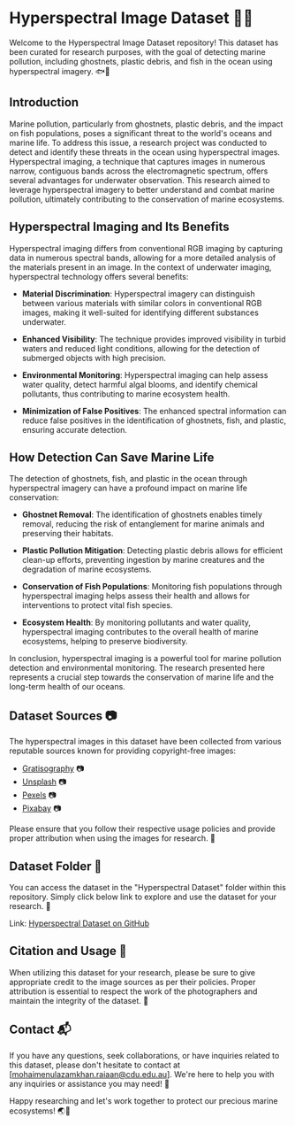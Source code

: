 # Hyperspectral Image Dataset 🌊📸

Welcome to the Hyperspectral Image Dataset repository! This dataset has been curated for research purposes, with the goal of detecting marine pollution, including ghostnets, plastic debris, and fish in the ocean using hyperspectral imagery. 🐟📸

## Introduction

Marine pollution, particularly from ghostnets, plastic debris, and the impact on fish populations, poses a significant threat to the world's oceans and marine life. To address this issue, a research project was conducted to detect and identify these threats in the ocean using hyperspectral images. Hyperspectral imaging, a technique that captures images in numerous narrow, contiguous bands across the electromagnetic spectrum, offers several advantages for underwater observation. This research aimed to leverage hyperspectral imagery to better understand and combat marine pollution, ultimately contributing to the conservation of marine ecosystems.

## Hyperspectral Imaging and Its Benefits

Hyperspectral imaging differs from conventional RGB imaging by capturing data in numerous spectral bands, allowing for a more detailed analysis of the materials present in an image. In the context of underwater imaging, hyperspectral technology offers several benefits:

- **Material Discrimination**: Hyperspectral imagery can distinguish between various materials with similar colors in conventional RGB images, making it well-suited for identifying different substances underwater.

- **Enhanced Visibility**: The technique provides improved visibility in turbid waters and reduced light conditions, allowing for the detection of submerged objects with high precision.

- **Environmental Monitoring**: Hyperspectral imaging can help assess water quality, detect harmful algal blooms, and identify chemical pollutants, thus contributing to marine ecosystem health.

- **Minimization of False Positives**: The enhanced spectral information can reduce false positives in the identification of ghostnets, fish, and plastic, ensuring accurate detection.

## How Detection Can Save Marine Life

The detection of ghostnets, fish, and plastic in the ocean through hyperspectral imagery can have a profound impact on marine life conservation:

- **Ghostnet Removal**: The identification of ghostnets enables timely removal, reducing the risk of entanglement for marine animals and preserving their habitats.

- **Plastic Pollution Mitigation**: Detecting plastic debris allows for efficient clean-up efforts, preventing ingestion by marine creatures and the degradation of marine ecosystems.

- **Conservation of Fish Populations**: Monitoring fish populations through hyperspectral imaging helps assess their health and allows for interventions to protect vital fish species.

- **Ecosystem Health**: By monitoring pollutants and water quality, hyperspectral imaging contributes to the overall health of marine ecosystems, helping to preserve biodiversity.

In conclusion, hyperspectral imaging is a powerful tool for marine pollution detection and environmental monitoring. The research presented here represents a crucial step towards the conservation of marine life and the long-term health of our oceans.


## Dataset Sources 📷

The hyperspectral images in this dataset have been collected from various reputable sources known for providing copyright-free images:

- [Gratisography](https://gratisography.com/) 📷
- [Unsplash](https://unsplash.com/) 📷
- [Pexels](https://www.pexels.com/) 📷
- [Pixabay](https://pixabay.com/) 📷

Please ensure that you follow their respective usage policies and provide proper attribution when using the images for research. 📜

## Dataset Folder 📁

You can access the dataset in the "Hyperspectral Dataset" folder within this repository. Simply click below link to explore and use the dataset for your research. 📂

Link: [Hyperspectral Dataset on GitHub](https://github.com/mak-raiaan/Hyperspectral-Image-Dataset/tree/main/Hyperspectral%20Dataset)

## Citation and Usage 📝

When utilizing this dataset for your research, please be sure to give appropriate credit to the image sources as per their policies. Proper attribution is essential to respect the work of the photographers and maintain the integrity of the dataset. 🙏



## Contact 📬

If you have any questions, seek collaborations, or have inquiries related to this dataset, please don't hesitate to contact at [mohaimenulazamkhan.raiaan@cdu.edu.au]. We're here to help you with any inquiries or assistance you may need! 📧

Happy researching and let's work together to protect our precious marine ecosystems! 🌏🌊
